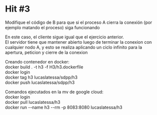 # Hit #3
Modifique el código de B para que si el proceso A cierra la conexión (por ejemplo matando el proceso) siga funcionando <br>

En este caso, el cliente sigue igual que el ejercicio anterior. <br>
El servidor tiene que mantener abierto luego de terminar la conexion con cualquier nodo A, y esto se realiza aplicando un ciclo infinito para la apertura, peticion y cierre de la conexion <br>

Creando contenedor en docker: <br>
docker build . -t h3 -f H3/h3.dockerfile <br>
docker login <br>
docker tag h3 lucaslatessa/sdpp/h3 <br>
docker push lucaslatessa/sdpp/h3 <br>

Comandos ejecutados en la mv de google cloud: <br>
docker login <br>
docker pull lucaslatessa/h3 <br>
docker run --name h3 --rm -p 8083:8080 lucaslatessa/h3 <br>
